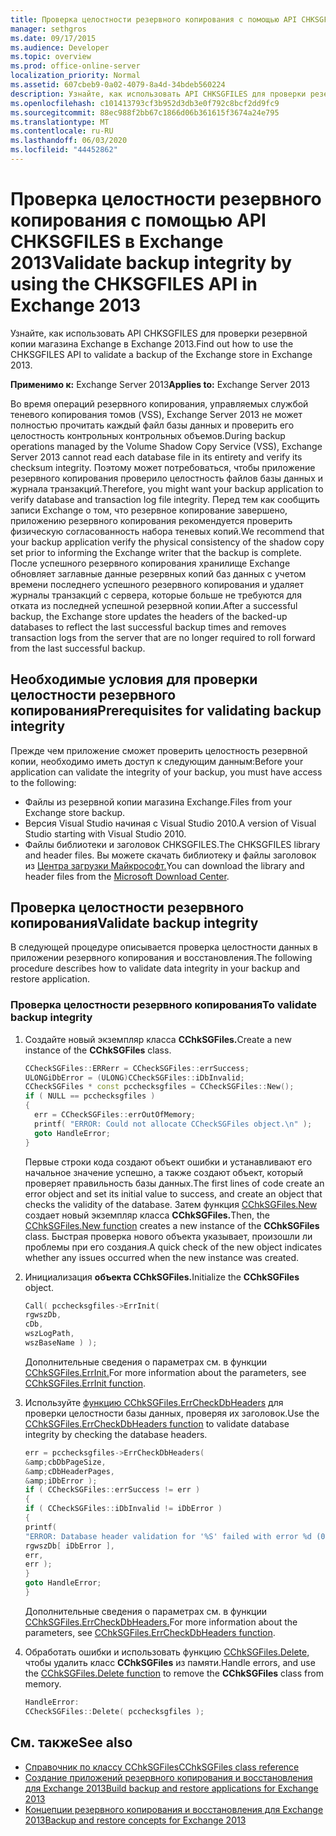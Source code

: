 ```yaml
---
title: Проверка целостности резервного копирования с помощью API CHKSGFILES в Exchange 2013
manager: sethgros
ms.date: 09/17/2015
ms.audience: Developer
ms.topic: overview
ms.prod: office-online-server
localization_priority: Normal
ms.assetid: 607cbeb9-0a02-4079-8a4d-34bdeb560224
description: Узнайте, как использовать API CHKSGFILES для проверки резервной копии магазина Exchange в Exchange 2013.
ms.openlocfilehash: c101413793cf3b952d3db3e0f792c8bcf2dd9fc9
ms.sourcegitcommit: 88ec988f2bb67c1866d06b361615f3674a24e795
ms.translationtype: MT
ms.contentlocale: ru-RU
ms.lasthandoff: 06/03/2020
ms.locfileid: "44452862"
---
```

# <a name="validate-backup-integrity-by-using-the-chksgfiles-api-in-exchange-2013"></a><span data-ttu-id="b3630-103">Проверка целостности резервного копирования с помощью API CHKSGFILES в Exchange 2013</span><span class="sxs-lookup"><span data-stu-id="b3630-103">Validate backup integrity by using the CHKSGFILES API in Exchange 2013</span></span>

<span data-ttu-id="b3630-104">Узнайте, как использовать API CHKSGFILES для проверки резервной копии магазина Exchange в Exchange 2013.</span><span class="sxs-lookup"><span data-stu-id="b3630-104">Find out how to use the CHKSGFILES API to validate a backup of the Exchange store in Exchange 2013.</span></span>
  
<span data-ttu-id="b3630-105">**Применимо к:** Exchange Server 2013</span><span class="sxs-lookup"><span data-stu-id="b3630-105">**Applies to:** Exchange Server 2013</span></span> 
  
<span data-ttu-id="b3630-106">Во время операций резервного копирования, управляемых службой теневого копирования томов (VSS), Exchange Server 2013 не может полностью прочитать каждый файл базы данных и проверить его целостность контрольных контрольных объемов.</span><span class="sxs-lookup"><span data-stu-id="b3630-106">During backup operations managed by the Volume Shadow Copy Service (VSS), Exchange Server 2013 cannot read each database file in its entirety and verify its checksum integrity.</span></span> <span data-ttu-id="b3630-107">Поэтому может потребоваться, чтобы приложение резервного копирования проверило целостность файлов базы данных и журнала транзакций.</span><span class="sxs-lookup"><span data-stu-id="b3630-107">Therefore, you might want your backup application to verify database and transaction log file integrity.</span></span> <span data-ttu-id="b3630-108">Перед тем как сообщить записи Exchange о том, что резервное копирование завершено, приложению резервного копирования рекомендуется проверить физическую согласованность набора теневых копий.</span><span class="sxs-lookup"><span data-stu-id="b3630-108">We recommend that your backup application verify the physical consistency of the shadow copy set prior to informing the Exchange writer that the backup is complete.</span></span> <span data-ttu-id="b3630-109">После успешного резервного копирования хранилище Exchange обновляет заглавные данные резервных копий баз данных с учетом времени последнего успешного резервного копирования и удаляет журналы транзакций с сервера, которые больше не требуются для отката из последней успешной резервной копии.</span><span class="sxs-lookup"><span data-stu-id="b3630-109">After a successful backup, the Exchange store updates the headers of the backed-up databases to reflect the last successful backup times and removes transaction logs from the server that are no longer required to roll forward from the last successful backup.</span></span>
  
## <a name="prerequisites-for-validating-backup-integrity"></a><span data-ttu-id="b3630-110">Необходимые условия для проверки целостности резервного копирования</span><span class="sxs-lookup"><span data-stu-id="b3630-110">Prerequisites for validating backup integrity</span></span>

<span data-ttu-id="b3630-111">Прежде чем приложение сможет проверить целостность резервной копии, необходимо иметь доступ к следующим данным:</span><span class="sxs-lookup"><span data-stu-id="b3630-111">Before your application can validate the integrity of your backup, you must have access to the following:</span></span>
  
- <span data-ttu-id="b3630-112">Файлы из резервной копии магазина Exchange.</span><span class="sxs-lookup"><span data-stu-id="b3630-112">Files from your Exchange store backup.</span></span>
- <span data-ttu-id="b3630-113">Версия Visual Studio начиная с Visual Studio 2010.</span><span class="sxs-lookup"><span data-stu-id="b3630-113">A version of Visual Studio starting with Visual Studio 2010.</span></span>
- <span data-ttu-id="b3630-114">Файлы библиотеки и заголовок CHKSGFILES.</span><span class="sxs-lookup"><span data-stu-id="b3630-114">The CHKSGFILES library and header files.</span></span> <span data-ttu-id="b3630-115">Вы можете скачать библиотеку и файлы заголовок из [Центра загрузки Майкрософт.](https://www.microsoft.com/download/details.aspx?id=36802)</span><span class="sxs-lookup"><span data-stu-id="b3630-115">You can download the library and header files from the [Microsoft Download Center](https://www.microsoft.com/download/details.aspx?id=36802).</span></span>
    
## <a name="validate-backup-integrity"></a><span data-ttu-id="b3630-116">Проверка целостности резервного копирования</span><span class="sxs-lookup"><span data-stu-id="b3630-116">Validate backup integrity</span></span>

<span data-ttu-id="b3630-117">В следующей процедуре описывается проверка целостности данных в приложении резервного копирования и восстановления.</span><span class="sxs-lookup"><span data-stu-id="b3630-117">The following procedure describes how to validate data integrity in your backup and restore application.</span></span>
  
### <a name="to-validate-backup-integrity"></a><span data-ttu-id="b3630-118">Проверка целостности резервного копирования</span><span class="sxs-lookup"><span data-stu-id="b3630-118">To validate backup integrity</span></span>

1. <span data-ttu-id="b3630-119">Создайте новый экземпляр класса **CChkSGFiles.**</span><span class="sxs-lookup"><span data-stu-id="b3630-119">Create a new instance of the **CChkSGFiles** class.</span></span> 
   
   ```cpp
   CCheckSGFiles::ERRerr = CCheckSGFiles::errSuccess;
   ULONGiDbError = (ULONG)CCheckSGFiles::iDbInvalid;
   CCheckSGFiles * const pcchecksgfiles = CCheckSGFiles::New();
   if ( NULL == pcchecksgfiles )
   {
     err = CCheckSGFiles::errOutOfMemory;
     printf( "ERROR: Could not allocate CCheckSGFiles object.\n" );
     goto HandleError;
   }
   ```

   <span data-ttu-id="b3630-120">Первые строки кода создают объект ошибки и устанавливают его начальное значение успешно, а также создают объект, который проверяет правильность базы данных.</span><span class="sxs-lookup"><span data-stu-id="b3630-120">The first lines of code create an error object and set its initial value to success, and create an object that checks the validity of the database.</span></span> <span data-ttu-id="b3630-121">Затем функция [CChkSGFiles.New](cchksgfiles-new-function.md) создает новый экземпляр класса **CChkSGFiles.**</span><span class="sxs-lookup"><span data-stu-id="b3630-121">Then, the [CChkSGFiles.New function](cchksgfiles-new-function.md) creates a new instance of the **CChkSGFiles** class.</span></span> <span data-ttu-id="b3630-122">Быстрая проверка нового объекта указывает, произошли ли проблемы при его создания.</span><span class="sxs-lookup"><span data-stu-id="b3630-122">A quick check of the new object indicates whether any issues occurred when the new instance was created.</span></span> 
    
2. <span data-ttu-id="b3630-123">Инициализация **объекта CChkSGFiles.**</span><span class="sxs-lookup"><span data-stu-id="b3630-123">Initialize the **CChkSGFiles** object.</span></span> 
   
   ```cpp
   Call( pcchecksgfiles->ErrInit(
   rgwszDb,
   cDb,
   wszLogPath,
   wszBaseName ) );
   ```
   
   <span data-ttu-id="b3630-124">Дополнительные сведения о параметрах см. в функции [CChkSGFiles.ErrInit.](cchksgfiles-errinit-function.md)</span><span class="sxs-lookup"><span data-stu-id="b3630-124">For more information about the parameters, see [CChkSGFiles.ErrInit function](cchksgfiles-errinit-function.md).</span></span>
   
3. <span data-ttu-id="b3630-125">Используйте [функцию CChkSGFiles.ErrCheckDbHeaders](cchksgfiles-errcheckdbheaders-function.md) для проверки целостности базы данных, проверяя их заголовок.</span><span class="sxs-lookup"><span data-stu-id="b3630-125">Use the [CChkSGFiles.ErrCheckDbHeaders function](cchksgfiles-errcheckdbheaders-function.md) to validate database integrity by checking the database headers.</span></span>
   
   ```cpp
   err = pcchecksgfiles->ErrCheckDbHeaders(
   &amp;cbDbPageSize,
   &amp;cDbHeaderPages,
   &amp;iDbError );
   if ( CCheckSGFiles::errSuccess != err )
   {
   if ( CCheckSGFiles::iDbInvalid != iDbError )
   {
   printf(
   "ERROR: Database header validation for '%S' failed with error %d (0x%x)\n",
   rgwszDb[ iDbError ],
   err,
   err );
   }
   goto HandleError;
   }
   ```
   
   <span data-ttu-id="b3630-126">Дополнительные сведения о параметрах см. в функции [CChkSGFiles.ErrCheckDbHeaders.](cchksgfiles-errcheckdbheaders-function.md)</span><span class="sxs-lookup"><span data-stu-id="b3630-126">For more information about the parameters, see [CChkSGFiles.ErrCheckDbHeaders function](cchksgfiles-errcheckdbheaders-function.md).</span></span>
   
4. <span data-ttu-id="b3630-127">Обработать ошибки и использовать функцию [CChkSGFiles.Delete,](cchksgfiles-delete-function.md) чтобы удалить класс **CChkSGFiles** из памяти.</span><span class="sxs-lookup"><span data-stu-id="b3630-127">Handle errors, and use the [CChkSGFiles.Delete function](cchksgfiles-delete-function.md) to remove the **CChkSGFiles** class from memory.</span></span> 
   
   ```cpp
   HandleError:
   CCheckSGFiles::Delete( pcchecksgfiles );  
   ```

## <a name="see-also"></a><span data-ttu-id="b3630-128">См. также</span><span class="sxs-lookup"><span data-stu-id="b3630-128">See also</span></span>

- [<span data-ttu-id="b3630-129">Справочник по классу CChkSGFiles</span><span class="sxs-lookup"><span data-stu-id="b3630-129">CChkSGFiles class reference</span></span>](cchksgfiles-class-reference.md)
- [<span data-ttu-id="b3630-130">Создание приложений резервного копирования и восстановления для Exchange 2013</span><span class="sxs-lookup"><span data-stu-id="b3630-130">Build backup and restore applications for Exchange 2013</span></span>](build-backup-and-restore-applications-for-exchange-2013.md)
- [<span data-ttu-id="b3630-131">Концепции резервного копирования и восстановления для Exchange 2013</span><span class="sxs-lookup"><span data-stu-id="b3630-131">Backup and restore concepts for Exchange 2013</span></span>](backup-and-restore-concepts-for-exchange-2013.md)
    

